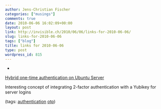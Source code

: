 ```yaml
---
author: Jens-Christian Fischer
categories: ["musings"]
comments: true
date: 2010-06-06 16:02:09+00:00
layout: post
link: http://invisible.ch/2010/06/06/links-for-2010-06-06/
slug: links-for-2010-06-06
tags: ["blog"]
title: links for 2010-06-06
type: post
wordpress_id: 815
---
```


  * 
                

[Hybrid one-time authentication on Ubuntu Server](http://blog.natulte.net/posts/2010-06-06-hybrid-hotp-auth.html)


                

Interesting concept of integrating 2-factor authentication with a Yubikey for server logins


                

(tags: [authentication](http://delicious.com/jaycee/authentication) [otp](http://delicious.com/jaycee/otp))


            
